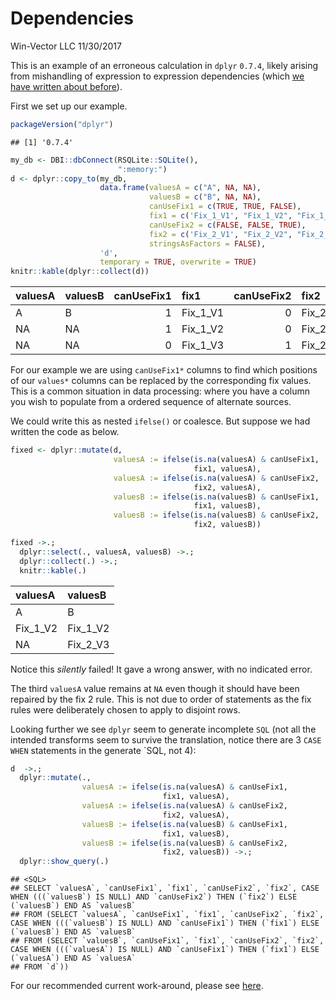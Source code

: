 Dependencies
================
Win-Vector LLC
11/30/2017

This is an example of an erroneous calculation in `dplyr` `0.7.4`, likely arising from mishandling of expression to expression dependencies (which [we have written about before](http://www.win-vector.com/blog/2017/09/my-advice-on-dplyrmutate/)).

First we set up our example.

``` r
packageVersion("dplyr")
```

    ## [1] '0.7.4'

``` r
my_db <- DBI::dbConnect(RSQLite::SQLite(),
                        ":memory:")
d <- dplyr::copy_to(my_db, 
                    data.frame(valuesA = c("A", NA, NA),
                               valuesB = c("B", NA, NA),
                               canUseFix1 = c(TRUE, TRUE, FALSE),
                               fix1 = c('Fix_1_V1', "Fix_1_V2", "Fix_1_V3"),
                               canUseFix2 = c(FALSE, FALSE, TRUE),
                               fix2 = c('Fix_2_V1', "Fix_2_V2", "Fix_2_V3"),
                               stringsAsFactors = FALSE),
                    'd', 
                    temporary = TRUE, overwrite = TRUE)
knitr::kable(dplyr::collect(d))
```

| valuesA | valuesB |  canUseFix1| fix1       |  canUseFix2| fix2       |
|:--------|:--------|-----------:|:-----------|-----------:|:-----------|
| A       | B       |           1| Fix\_1\_V1 |           0| Fix\_2\_V1 |
| NA      | NA      |           1| Fix\_1\_V2 |           0| Fix\_2\_V2 |
| NA      | NA      |           0| Fix\_1\_V3 |           1| Fix\_2\_V3 |

For our example we are using `canUseFix1*` columns to find which positions of our `values*` columns can be replaced by the corresponding fix values. This is a common situation in data processing: where you have a column you wish to populate from a ordered sequence of alternate sources.

We could write this as nested `ifelse()` or coalesce. But suppose we had written the code as below.

``` r
fixed <- dplyr::mutate(d,
                       valuesA := ifelse(is.na(valuesA) & canUseFix1, 
                                         fix1, valuesA),
                       valuesA := ifelse(is.na(valuesA) & canUseFix2, 
                                         fix2, valuesA),
                       valuesB := ifelse(is.na(valuesB) & canUseFix1, 
                                         fix1, valuesB),
                       valuesB := ifelse(is.na(valuesB) & canUseFix2, 
                                         fix2, valuesB))

fixed ->.;
  dplyr::select(., valuesA, valuesB) ->.;
  dplyr::collect(.) ->.;
  knitr::kable(.)
```

| valuesA    | valuesB    |
|:-----------|:-----------|
| A          | B          |
| Fix\_1\_V2 | Fix\_1\_V2 |
| NA         | Fix\_2\_V3 |

Notice this *silently* failed! It gave a wrong answer, with no indicated error.

The third `valuesA` value remains at `NA` even though it should have been repaired by the fix 2 rule. This is not due to order of statements as the fix rules were deliberately chosen to apply to disjoint rows.

Looking further we see `dplyr` seem to generate incomplete `SQL` (not all the intended transforms seem to survive the translation, notice there are 3 `CASE WHEN` statements in the generate \`SQL, not 4):

``` r
d  ->.;
  dplyr::mutate(.,
                valuesA := ifelse(is.na(valuesA) & canUseFix1, 
                                  fix1, valuesA),
                valuesA := ifelse(is.na(valuesA) & canUseFix2, 
                                  fix2, valuesA),
                valuesB := ifelse(is.na(valuesB) & canUseFix1, 
                                  fix1, valuesB),
                valuesB := ifelse(is.na(valuesB) & canUseFix2, 
                                  fix2, valuesB)) ->.;
  dplyr::show_query(.)
```

    ## <SQL>
    ## SELECT `valuesA`, `canUseFix1`, `fix1`, `canUseFix2`, `fix2`, CASE WHEN (((`valuesB`) IS NULL) AND `canUseFix2`) THEN (`fix2`) ELSE (`valuesB`) END AS `valuesB`
    ## FROM (SELECT `valuesA`, `canUseFix1`, `fix1`, `canUseFix2`, `fix2`, CASE WHEN (((`valuesB`) IS NULL) AND `canUseFix1`) THEN (`fix1`) ELSE (`valuesB`) END AS `valuesB`
    ## FROM (SELECT `valuesB`, `canUseFix1`, `fix1`, `canUseFix2`, `fix2`, CASE WHEN (((`valuesA`) IS NULL) AND `canUseFix1`) THEN (`fix1`) ELSE (`valuesA`) END AS `valuesA`
    ## FROM `d`))

For our recommended current work-around, please see [here](http://winvector.github.io/FluidData/DplyrDependencies.html).
